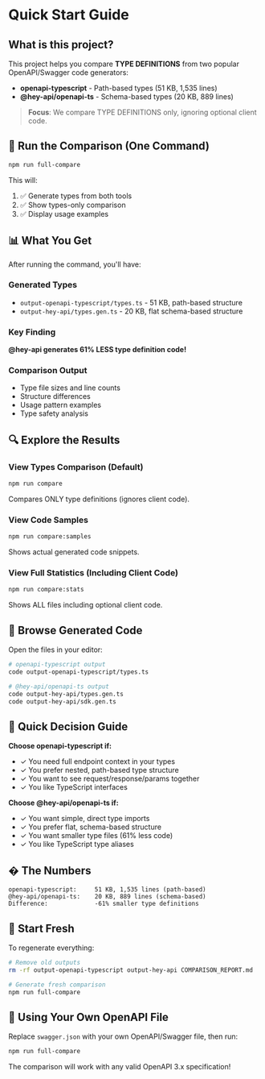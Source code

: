 # Quick Start Guide

## What is this project?

This project helps you compare **TYPE DEFINITIONS** from two popular OpenAPI/Swagger code generators:
- **openapi-typescript** - Path-based types (51 KB, 1,535 lines)
- **@hey-api/openapi-ts** - Schema-based types (20 KB, 889 lines)

> **Focus**: We compare TYPE DEFINITIONS only, ignoring optional client code.

## 🚀 Run the Comparison (One Command)

```bash
npm run full-compare
```

This will:
1. ✅ Generate types from both tools
2. ✅ Show types-only comparison
3. ✅ Display usage examples

## 📊 What You Get

After running the command, you'll have:

### Generated Types
- `output-openapi-typescript/types.ts` - 51 KB, path-based structure
- `output-hey-api/types.gen.ts` - 20 KB, flat schema-based structure

### Key Finding
**@hey-api generates 61% LESS type definition code!**

### Comparison Output
- Type file sizes and line counts
- Structure differences
- Usage pattern examples
- Type safety analysis

## 🔍 Explore the Results

### View Types Comparison (Default)
```bash
npm run compare
```
Compares ONLY type definitions (ignores client code).

### View Code Samples
```bash
npm run compare:samples
```
Shows actual generated code snippets.

### View Full Statistics (Including Client Code)
```bash
npm run compare:stats
```
Shows ALL files including optional client code.

## 📁 Browse Generated Code

Open the files in your editor:
```bash
# openapi-typescript output
code output-openapi-typescript/types.ts

# @hey-api/openapi-ts output
code output-hey-api/types.gen.ts
code output-hey-api/sdk.gen.ts
```

## 🎯 Quick Decision Guide

**Choose openapi-typescript if:**
- ✓ You need full endpoint context in your types
- ✓ You prefer nested, path-based type structure
- ✓ You want to see request/response/params together
- ✓ You like TypeScript interfaces

**Choose @hey-api/openapi-ts if:**
- ✓ You want simple, direct type imports
- ✓ You prefer flat, schema-based structure
- ✓ You want smaller type files (61% less code)
- ✓ You like TypeScript type aliases

## � The Numbers

```
openapi-typescript:     51 KB, 1,535 lines (path-based)
@hey-api/openapi-ts:    20 KB, 889 lines (schema-based)
Difference:             -61% smaller type definitions
```

## 🔄 Start Fresh

To regenerate everything:
```bash
# Remove old outputs
rm -rf output-openapi-typescript output-hey-api COMPARISON_REPORT.md

# Generate fresh comparison
npm run full-compare
```

## 📝 Using Your Own OpenAPI File

Replace `swagger.json` with your own OpenAPI/Swagger file, then run:
```bash
npm run full-compare
```

The comparison will work with any valid OpenAPI 3.x specification!
